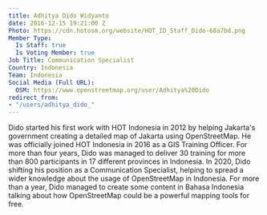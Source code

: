 ```yaml
---
title: Adhitya Dido Widyanto
date: 2016-12-15 19:21:00 Z
Photo: https://cdn.hotosm.org/website/HOT_ID_Staff_Dido-68a7bd.png
Member Type:
  Is Staff: true
  Is Voting Member: true
Job Title: Communication Specialist
Country: Indonesia
Team: Indonesia
Social Media (Full URL):
  OSM: https://www.openstreetmap.org/user/Adhitya%20Dido
redirect_from:
- "/users/adhitya_dido_"
---
```


Dido started his first work with HOT Indonesia in 2012 by helping Jakarta's government creating a detailed map of Jakarta using OpenStreetMap. He was officially joined HOT Indonesia in 2016 as a GIS Training Officer. For more than four years, Dido was managed to deliver 30 training for more than 800 participants in 17 different provinces in Indonesia. In 2020, Dido shifting his position as a Communication Specialist, helping to spread a wider knowledge about the usage of OpenStreetMap in Indonesia. For more than a year, Dido managed to create some content in Bahasa Indonesia talking about how OpenStreetMap could be a powerful mapping tools for free.